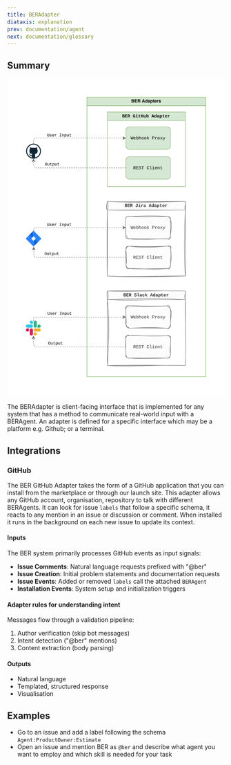 ```yaml
---
title: BERAdapter
diataxis: explanation
prev: documentation/agent
next: documentation/glossary
---
```


## Summary

![](ber-003-adapter.svg)

The BERAdapter is client-facing interface that is implemented for any system that has a method to communicate real-world input with a BERAgent. An adapter is defined for a specific interface which may be a platform e.g. Github; or a terminal.

## Integrations
### GitHub 

The BER GitHub Adapter takes the form of a GitHub application that you can install from the marketplace or through our launch site. This adapter allows any GitHub account, organisation, repository to talk with different BERAgents. It can look for issue `labels` that follow a specific schema, it reacts to any mention in an issue or discussion or comment. When installed it runs in the background on each new issue to update its context.

#### Inputs
The BER system primarily processes GitHub events as input signals:

- **Issue Comments**: Natural language requests prefixed with "@ber"
- **Issue Creation**: Initial problem statements and documentation requests
- **Issue Events**: Added or removed `labels` call the attached `BERAgent`
- **Installation Events**: System setup and initialization triggers


#### Adapter rules for understanding intent
Messages flow through a validation pipeline:
1. Author verification (skip bot messages)
2. Intent detection ("@ber" mentions)
3. Content extraction (body parsing)

#### Outputs
 - Natural language
 - Templated, structured response
 - Visualisation

## Examples
 - Go to an issue and add a label following the schema `Agent:ProductOwner:Estimate`
 - Open an issue and mention BER as `@ber` and describe what agent you want to employ and which skill is needed for your task
